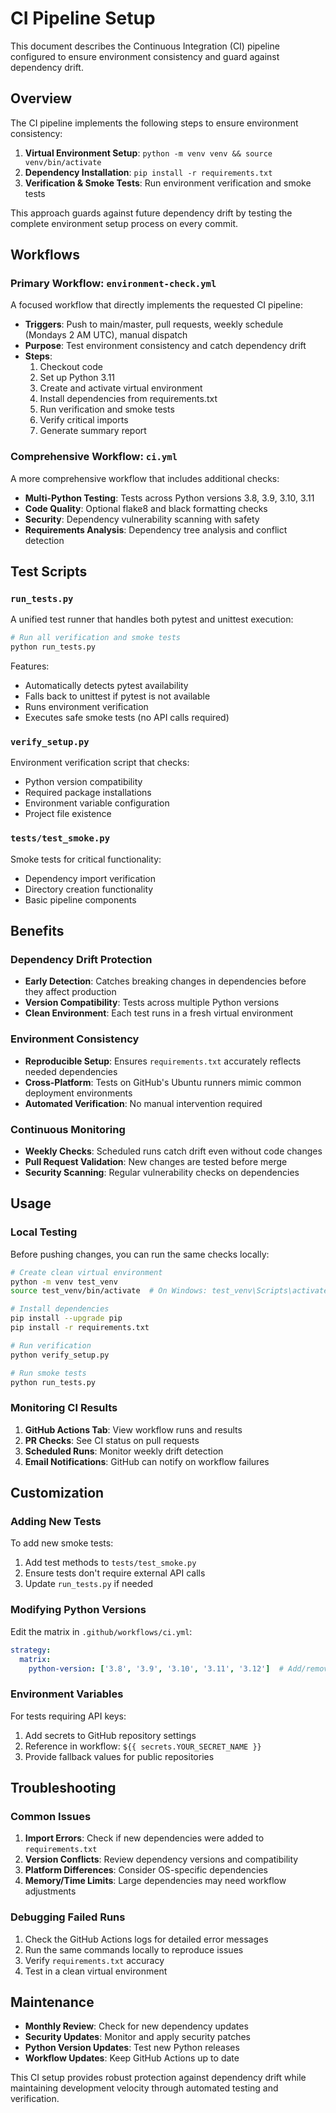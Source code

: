 # CI Pipeline Setup

This document describes the Continuous Integration (CI) pipeline configured to ensure environment consistency and guard against dependency drift.

## Overview

The CI pipeline implements the following steps to ensure environment consistency:

1. **Virtual Environment Setup**: `python -m venv venv && source venv/bin/activate`
2. **Dependency Installation**: `pip install -r requirements.txt`
3. **Verification & Smoke Tests**: Run environment verification and smoke tests

This approach guards against future dependency drift by testing the complete environment setup process on every commit.

## Workflows

### Primary Workflow: `environment-check.yml`

A focused workflow that directly implements the requested CI pipeline:

- **Triggers**: Push to main/master, pull requests, weekly schedule (Mondays 2 AM UTC), manual dispatch
- **Purpose**: Test environment consistency and catch dependency drift
- **Steps**:
  1. Checkout code
  2. Set up Python 3.11
  3. Create and activate virtual environment
  4. Install dependencies from requirements.txt
  5. Run verification and smoke tests
  6. Verify critical imports
  7. Generate summary report

### Comprehensive Workflow: `ci.yml`

A more comprehensive workflow that includes additional checks:

- **Multi-Python Testing**: Tests across Python versions 3.8, 3.9, 3.10, 3.11
- **Code Quality**: Optional flake8 and black formatting checks
- **Security**: Dependency vulnerability scanning with safety
- **Requirements Analysis**: Dependency tree analysis and conflict detection

## Test Scripts

### `run_tests.py`

A unified test runner that handles both pytest and unittest execution:

```bash
# Run all verification and smoke tests
python run_tests.py
```

Features:
- Automatically detects pytest availability
- Falls back to unittest if pytest is not available
- Runs environment verification
- Executes safe smoke tests (no API calls required)

### `verify_setup.py`

Environment verification script that checks:
- Python version compatibility
- Required package installations
- Environment variable configuration
- Project file existence

### `tests/test_smoke.py`

Smoke tests for critical functionality:
- Dependency import verification
- Directory creation functionality
- Basic pipeline components

## Benefits

### Dependency Drift Protection

- **Early Detection**: Catches breaking changes in dependencies before they affect production
- **Version Compatibility**: Tests across multiple Python versions
- **Clean Environment**: Each test runs in a fresh virtual environment

### Environment Consistency

- **Reproducible Setup**: Ensures `requirements.txt` accurately reflects needed dependencies
- **Cross-Platform**: Tests on GitHub's Ubuntu runners mimic common deployment environments
- **Automated Verification**: No manual intervention required

### Continuous Monitoring

- **Weekly Checks**: Scheduled runs catch drift even without code changes
- **Pull Request Validation**: New changes are tested before merge
- **Security Scanning**: Regular vulnerability checks on dependencies

## Usage

### Local Testing

Before pushing changes, you can run the same checks locally:

```bash
# Create clean virtual environment
python -m venv test_venv
source test_venv/bin/activate  # On Windows: test_venv\Scripts\activate

# Install dependencies
pip install --upgrade pip
pip install -r requirements.txt

# Run verification
python verify_setup.py

# Run smoke tests
python run_tests.py
```

### Monitoring CI Results

1. **GitHub Actions Tab**: View workflow runs and results
2. **PR Checks**: See CI status on pull requests
3. **Scheduled Runs**: Monitor weekly drift detection
4. **Email Notifications**: GitHub can notify on workflow failures

## Customization

### Adding New Tests

To add new smoke tests:

1. Add test methods to `tests/test_smoke.py`
2. Ensure tests don't require external API calls
3. Update `run_tests.py` if needed

### Modifying Python Versions

Edit the matrix in `.github/workflows/ci.yml`:

```yaml
strategy:
  matrix:
    python-version: ['3.8', '3.9', '3.10', '3.11', '3.12']  # Add/remove versions
```

### Environment Variables

For tests requiring API keys:

1. Add secrets to GitHub repository settings
2. Reference in workflow: `${{ secrets.YOUR_SECRET_NAME }}`
3. Provide fallback values for public repositories

## Troubleshooting

### Common Issues

1. **Import Errors**: Check if new dependencies were added to `requirements.txt`
2. **Version Conflicts**: Review dependency versions and compatibility
3. **Platform Differences**: Consider OS-specific dependencies
4. **Memory/Time Limits**: Large dependencies may need workflow adjustments

### Debugging Failed Runs

1. Check the GitHub Actions logs for detailed error messages
2. Run the same commands locally to reproduce issues
3. Verify `requirements.txt` accuracy
4. Test in a clean virtual environment

## Maintenance

- **Monthly Review**: Check for new dependency updates
- **Security Updates**: Monitor and apply security patches
- **Python Version Updates**: Test new Python releases
- **Workflow Updates**: Keep GitHub Actions up to date

This CI setup provides robust protection against dependency drift while maintaining development velocity through automated testing and verification.

